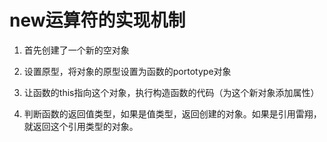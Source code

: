 # new运算符的实现机制

1. 首先创建了一个新的空对象

2. 设置原型，将对象的原型设置为函数的portotype对象

3. 让函数的this指向这个对象，执行构造函数的代码（为这个新对象添加属性）

4. 判断函数的返回值类型，如果是值类型，返回创建的对象。如果是引用雷翔，就返回这个引用类型的对象。

